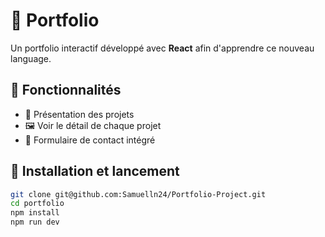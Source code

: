 # 🎨 Portfolio

Un portfolio interactif développé avec **React** afin d'apprendre ce nouveau language.

## 🚀 Fonctionnalités
- 📄 Présentation des projets
- 🖼️ Voir le détail de chaque projet
- 📧 Formulaire de contact intégré

## 🔧 Installation et lancement
```bash
git clone git@github.com:Samuelln24/Portfolio-Project.git
cd portfolio
npm install
npm run dev
